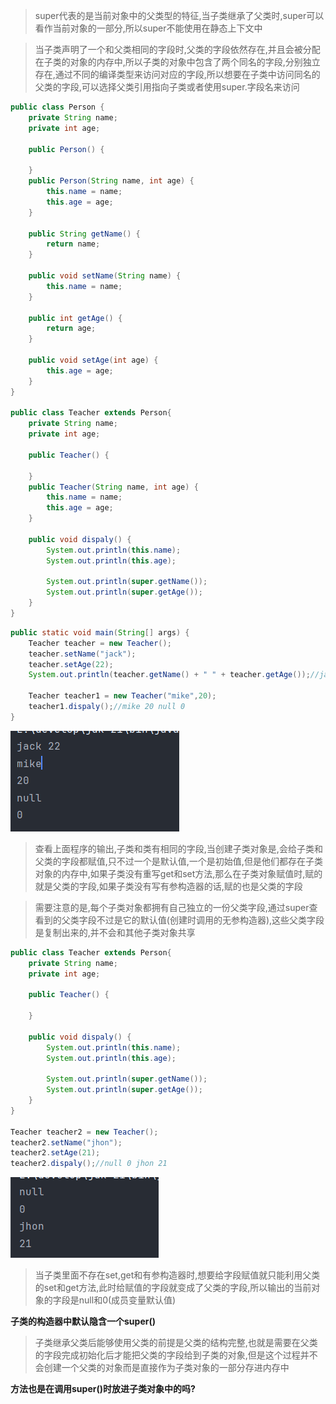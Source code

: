>super代表的是当前对象中的父类型的特征,当子类继承了父类时,super可以看作当前对象的一部分,所以super不能使用在静态上下文中

>当子类声明了一个和父类相同的字段时,父类的字段依然存在,并且会被分配在子类的对象的内存中,所以子类的对象中包含了两个同名的字段,分别独立存在,通过不同的编译类型来访问对应的字段,所以想要在子类中访问同名的父类的字段,可以选择父类引用指向子类或者使用super.字段名来访问

```Java
public class Person {  
    private String name;  
    private int age;  
  
    public Person() {  
  
    }  
    public Person(String name, int age) {  
        this.name = name;  
        this.age = age;  
    }  
  
    public String getName() {  
        return name;  
    }  
  
    public void setName(String name) {  
        this.name = name;  
    }  
  
    public int getAge() {  
        return age;  
    }  
  
    public void setAge(int age) {  
        this.age = age;  
    }  
}

public class Teacher extends Person{  
    private String name;  
    private int age;  
  
    public Teacher() {  
  
    }  
    public Teacher(String name, int age) {  
        this.name = name;  
        this.age = age;  
    }  
  
    public void dispaly() {  
        System.out.println(this.name);  
        System.out.println(this.age);  
  
        System.out.println(super.getName());  
        System.out.println(super.getAge());  
    }  
}
```

```Java
public static void main(String[] args) {  
    Teacher teacher = new Teacher();  
    teacher.setName("jack");  
    teacher.setAge(22);  
    System.out.println(teacher.getName() + " " + teacher.getAge());//jack 22  
  
    Teacher teacher1 = new Teacher("mike",20);  
    teacher1.dispaly();//mike 20 null 0  
}
```

![](images/super关键字/file-20250410200029.png)

>查看上面程序的输出,子类和类有相同的字段,当创建子类对象是,会给子类和父类的字段都赋值,只不过一个是默认值,一个是初始值,但是他们都存在子类对象的内存中,如果子类没有重写get和set方法,那么在子类对象赋值时,赋的就是父类的字段,如果子类没有写有参构造器的话,赋的也是父类的字段

>需要注意的是,每个子类对象都拥有自己独立的一份父类字段,通过super查看到的父类字段不过是它的默认值(创建时调用的无参构造器),这些父类字段是复制出来的,并不会和其他子类对象共享

```Java
public class Teacher extends Person{  
    private String name;  
    private int age;  
  
    public Teacher() {  
  
    }  

    public void dispaly() {  
        System.out.println(this.name);  
        System.out.println(this.age);  
  
        System.out.println(super.getName());  
        System.out.println(super.getAge());  
    }  
}

Teacher teacher2 = new Teacher();  
teacher2.setName("jhon");  
teacher2.setAge(21);  
teacher2.dispaly();//null 0 jhon 21
```

![](images/super关键字/file-20250410201206.png)

>当子类里面不存在set,get和有参构造器时,想要给字段赋值就只能利用父类的set和get方法,此时给赋值的字段就变成了父类的字段,所以输出的当前对象的字段是null和0(成员变量默认值)

**子类的构造器中默认隐含一个super()**

>子类继承父类后能够使用父类的前提是父类的结构完整,也就是需要在父类的字段完成初始化后才能把父类的字段给到子类的对象,但是这个过程并不会创建一个父类的对象而是直接作为子类对象的一部分存进内存中

**方法也是在调用super()时放进子类对象中的吗?**
